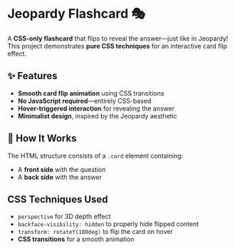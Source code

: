 <h1>Jeopardy Flashcard 🎭</h1>
<p>
  A <strong>CSS-only flashcard</strong> that flips to reveal the answer—just like in Jeopardy! This project demonstrates <strong>pure CSS techniques</strong> for an interactive card flip effect.
</p>
<h2>✨ Features</h2>
<ul>
  <li>
    <strong>Smooth card flip animation</strong> using CSS transitions
  </li>
  <li>
    <strong>No JavaScript required</strong>—entirely CSS-based
  </li>
  <li>
    <strong>Hover-triggered interaction</strong> for revealing the answer
  </li>
  <li>
    <strong>Minimalist design</strong>, inspired by the Jeopardy aesthetic
  </li>
</ul>
<h2>🔧 How It Works</h2>
<p>
  The HTML structure consists of a <code>.card</code> element containing:
</p>
<ul>
  <li>
    A <strong>front side</strong> with the question
  </li>
  <li>
    A <strong>back side</strong> with the answer
  </li>
</ul>
<h2>CSS Techniques Used</h2>
<ul>
  <li>
    <code>perspective</code> for 3D depth effect
  </li>
  <li>
    <code>backface-visibility: hidden</code> to properly hide flipped content
  </li>
  <li>
    <code>transform: rotateY(180deg)</code> to flip the card on hover
  </li>
  <li>
    <strong>CSS transitions</strong> for a smooth animation
  </li>
</ul>

